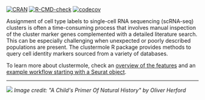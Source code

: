 
<!-- badges: start -->
[![CRAN](https://www.r-pkg.org/badges/version/clustermole)](https://cran.r-project.org/package=clustermole)
[![R-CMD-check](https://github.com/igordot/clustermole/actions/workflows/R-CMD-check.yaml/badge.svg)](https://github.com/igordot/clustermole/actions/workflows/R-CMD-check.yaml)
[![codecov](https://codecov.io/gh/igordot/clustermole/graph/badge.svg?token=YoTQTU1EDk)](https://codecov.io/gh/igordot/clustermole)
<!-- badges: end -->

Assignment of cell type labels to single-cell RNA sequencing (scRNA-seq) clusters is often a time-consuming process that involves manual inspection of the cluster marker genes complemented with a detailed literature search.
This can be especially challenging when unexpected or poorly described populations are present.
The clustermole R package provides methods to query cell identity markers sourced from a variety of databases.

To learn more about clustermole, check an [overview of the features](articles/clustermole-intro.html) and an
[example workflow starting with a Seurat object](articles/example-bm-seurat.html).

---

![](https://user-images.githubusercontent.com/6363505/72761156-12414280-3ba9-11ea-87de-57ff6cd690bb.png)
*Image credit: "A Child's Primer Of Natural History" by Oliver Herford*

